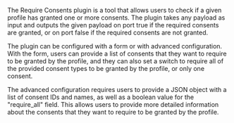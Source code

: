 The Require Consents plugin is a tool that allows users to check if a given profile has granted one or more consents.
The plugin takes any payload as input and outputs the given payload on port true if the required consents are granted,
or on port false if the required consents are not granted.

The plugin can be configured with a form or with advanced configuration. With the form, users can provide a list of
consents that they want to require to be granted by the profile, and they can also set a switch to require all of the
provided consent types to be granted by the profile, or only one consent.

The advanced configuration requires users to provide a JSON object with a list of consent IDs and names, as well as a
boolean value for the "require_all" field. This allows users to provide more detailed information about the consents
that they want to require to be granted by the profile.

